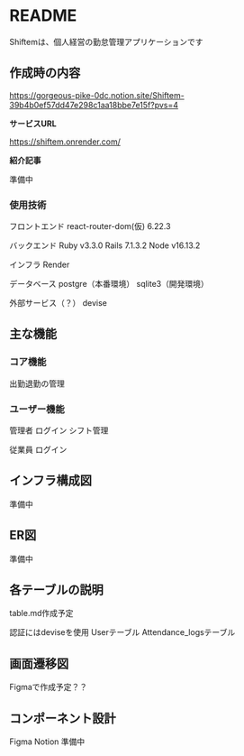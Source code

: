 # README

Shiftemは、個人経営の勤怠管理アプリケーションです

## 作成時の内容

https://gorgeous-pike-0dc.notion.site/Shiftem-39b4b0ef57dd47e298c1aa18bbe7e15f?pvs=4

**サービスURL**

https://shiftem.onrender.com/


**紹介記事**

準備中


### 使用技術

フロントエンド
react-router-dom(仮) 6.22.3

バックエンド
Ruby v3.3.0
Rails 7.1.3.2
Node v16.13.2

インフラ
Render

データベース
postgre（本番環境）
sqlite3（開発環境）

外部サービス（？）
devise


## 主な機能

### コア機能

出勤退勤の管理

### ユーザー機能

管理者
	ログイン
	シフト管理

従業員
	ログイン

## インフラ構成図

準備中

## ER図

準備中

## 各テーブルの説明

table.md作成予定

認証にはdeviseを使用
Userテーブル
Attendance_logsテーブル

## 画面遷移図
Figmaで作成予定？？

## コンポーネント設計
Figma
Notion
準備中

